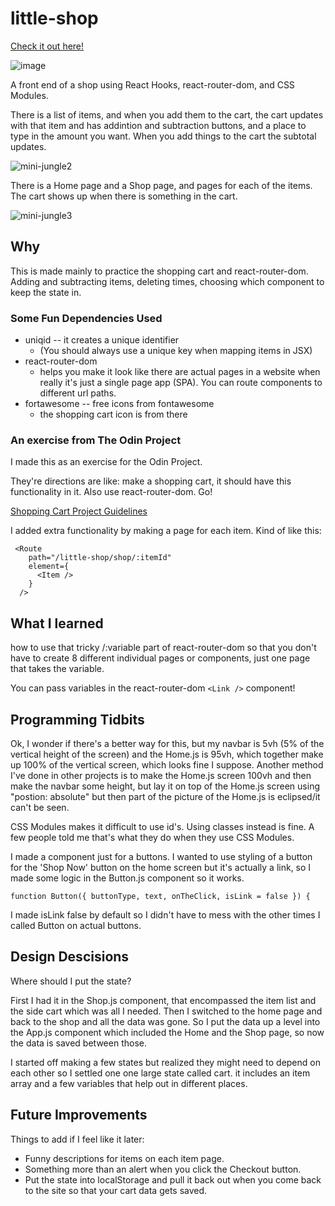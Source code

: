 # little-shop

[Check it out here!](https://mbeckdev.github.io/little-shop/)

![image](https://user-images.githubusercontent.com/4518809/149596445-fb5b2563-2e2a-4d0d-8a89-27f47e9a726d.png)

A front end of a shop using React Hooks, react-router-dom, and CSS Modules.

There is a list of items, and when you add them to the cart, the cart updates with that item and has addintion and subtraction buttons, and a place to type in the amount you want. When you add things to the cart the subtotal updates.

![mini-jungle2](https://user-images.githubusercontent.com/4518809/149596682-d20f19eb-1580-4a46-9955-b612e7c75eea.jpg)

There is a Home page and a Shop page, and pages for each of the items. The cart shows up when there is something in the cart.

![mini-jungle3](https://user-images.githubusercontent.com/4518809/149596837-e27e3d11-ba68-4467-81ca-b3d24d19fc34.jpg)

## Why

This is made mainly to practice the shopping cart and react-router-dom. Adding and subtracting items,
deleting times, choosing which component to keep the state in.

### Some Fun Dependencies Used

- uniqid -- it creates a unique identifier
  - (You should always use a unique key when mapping items in JSX)
- react-router-dom
  - helps you make it look like there are actual pages in a website when really it's just
    a single page app (SPA). You can route components to different url paths.
- fortawesome -- free icons from fontawesome
  - the shopping cart icon is from there

### An exercise from The Odin Project

I made this as an exercise for the Odin Project.

They're directions are like: make a shopping cart, it should have this functionality in it. Also use react-router-dom. Go!

[Shopping Cart Project Guidelines](https://www.theodinproject.com/paths/full-stack-javascript/courses/javascript/lessons/shopping-cart)

I added extra functionality by making a page for each item.
Kind of like this:

```
 <Route
    path="/little-shop/shop/:itemId"
    element={
      <Item />
    }
  />
```

## What I learned

how to use that tricky /:variable part of react-router-dom so that you don't have to create 8 different individual pages or components, just one page that takes the variable.

You can pass variables in the react-router-dom `<Link />` component!

## Programming Tidbits

Ok, I wonder if there's a better way for this, but my navbar is 5vh (5% of the vertical height of the screen) and the Home.js is 95vh, which together make up 100% of the vertical screen, which looks fine I suppose. Another method I've done in other projects is to make the Home.js screen 100vh and then make the navbar some height, but lay it on top of the Home.js screen using "postion: absolute" but then part of the picture of the Home.js is eclipsed/it can't be seen.

CSS Modules makes it difficult to use id's. Using classes instead is fine. A few people told me that's what they do when they use CSS Modules.

I made a component just for a buttons. I wanted to use styling of a button for the 'Shop Now' button on the home screen but it's actually a link, so I made some logic in the Button.js component so it works.

`function Button({ buttonType, text, onTheClick, isLink = false }) {`

I made isLink false by default so I didn't have to mess with the other times I called Button on actual buttons.

## Design Descisions

Where should I put the state?

First I had it in the Shop.js component, that encompassed the item list and the side cart which was all I needed. Then I switched to the home page and back to the shop and all the data was gone. So I put the data up a level into the App.js component which included the Home and the Shop page, so now the data is saved between those.

I started off making a few states but realized they might need to depend on each other so I settled one one large state called cart. it includes an item array and a few variables that help out in different places.

## Future Improvements

Things to add if I feel like it later:

- Funny descriptions for items on each item page.
- Something more than an alert when you click the Checkout button.
- Put the state into localStorage and pull it back out when you come back to the site so that your cart data gets saved.
